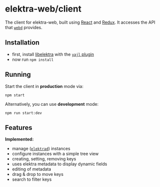 # elektra-web/client

The client for elektra-web, built using
[React](https://facebook.github.io/react/) and [Redux](http://redux.js.org/). It
accesses the API that [`webd`](../webd/) provides.

## Installation

- first, install [libelektra](http://libelektra.org/) with the [`yajl` plugin](http://master.libelektra.org/src/plugins/yajl/)
- now run `npm install`

## Running

Start the client in **production** mode via:

```
npm start
```

Alternatively, you can use **development** mode:

```
npm run start:dev
```

## Features

**Implemented:**

- manage ([`elektrad`](../elektrad/)) instances
- configure instances with a simple tree view
- creating, setting, removing keys
- uses elektra metadata to display dynamic fields
- editing of metadata
- drag & drop to move keys
- search to filter keys
